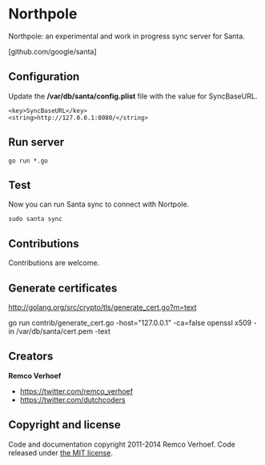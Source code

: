 Northpole
=========

Northpole: an experimental and work in progress sync server for Santa.

[github.com/google/santa]

## Configuration
Update the **/var/db/santa/config.plist** file with the value for SyncBaseURL.

```
<key>SyncBaseURL</key>
<string>http://127.0.0.1:8080/</string>
```

## Run server
```
go run *.go
```

## Test
Now you can run Santa sync to connect with Nortpole.

```
sudo santa sync
```

## Contributions

Contributions are welcome.

## Generate certificates
http://golang.org/src/crypto/tls/generate_cert.go?m=text

go run contrib/generate_cert.go -host="127.0.0.1" -ca=false
openssl x509 -in /var/db/santa/cert.pem  -text

## Creators

**Remco Verhoef**
- <https://twitter.com/remco_verhoef>
- <https://twitter.com/dutchcoders>

## Copyright and license

Code and documentation copyright 2011-2014 Remco Verhoef.
Code released under [the MIT license](LICENSE).
